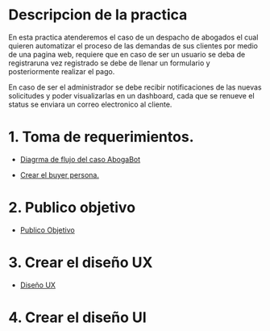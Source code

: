 # Descripcion de la practica

En esta practica atenderemos el caso de un despacho de abogados el cual quieren automatizar el proceso de las demandas de sus clientes por medio de una pagina web, requiere que en caso de ser un usuario se deba de registraruna vez registrado se debe de llenar un formulario y posteriormente realizar el pago.

En caso de ser el administrador se debe recibir notificaciones de las nuevas solicitudes y poder visualizarlas en un dashboard, cada que se renueve el status se enviara un correo electronico al cliente.

# 1. Toma de requerimientos.

   - [Diagrma de flujo del caso AbogaBot](./archivos/practica%201/diagrama.pdf)
   
   - [Crear el buyer persona.](./archivos/practica%201/buyer%20persona.pdf)

# 2. Publico objetivo
   - [Publico Objetivo](./archivos/practica%201/publico%20objetivo.jpg)
# 3. Crear el diseño UX
   - [Diseño UX](./archivos/practica%201/3.-UX2.0.pdf)
# 4. Crear el diseño UI
